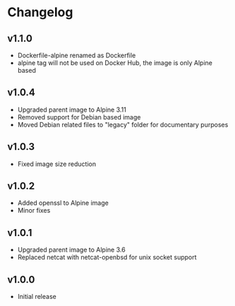 # Changelog

## v1.1.0

- Dockerfile-alpine renamed as Dockerfile
- alpine tag will not be used on Docker Hub, the image is only Alpine based

## v1.0.4

- Upgraded parent image to Alpine 3.11
- Removed support for Debian based image
- Moved Debian related files to "legacy" folder for documentary purposes

## v1.0.3

- Fixed image size reduction

## v1.0.2

- Added openssl to Alpine image
- Minor fixes

## v1.0.1

- Upgraded parent image to Alpine 3.6
- Replaced netcat with netcat-openbsd for unix socket support

## v1.0.0

- Initial release

